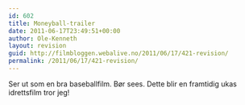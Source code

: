 ```yaml
---
id: 602
title: Moneyball-trailer
date: 2011-06-17T23:49:51+00:00
author: Ole-Kenneth
layout: revision
guid: http://filmbloggen.webalive.no/2011/06/17/421-revision/
permalink: /2011/06/17/421-revision/
---
```

Ser ut som en bra baseballfilm. Bør sees. Dette blir en framtidig ukas idrettsfilm tror jeg!

<div class="video-shortcode">
</div>